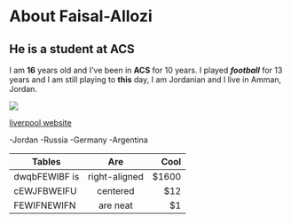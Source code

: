 # About Faisal-Allozi
## He is a student at ACS


I am **16** years old and I've been in ****ACS**** for 10 years. I played *******football******* for 13 years and I am still playing to **********this********** day, I am Jordanian and I live in Amman, Jordan. 

![](https://upload.wikimedia.org/wikipedia/commons/thumb/b/b5/Lion_d%27Afrique.jpg/1099px-Lion_d%27Afrique.jpg?20150506193838)

[liverpool website](https://www.liverpoolfc.com/)

-Jordan
-Russia
-Germany
-Argentina

| Tables        | Are           | Cool  |
| ------------- |:-------------:| -----:|
| dwqbFEWIBF is      | right-aligned | $1600 |
| cEWJFBWEIFU      | centered      |   $12 |
| FEWIFNEWIFN | are neat      |    $1 |

